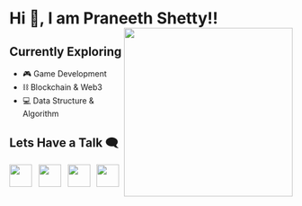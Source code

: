 
# Hi 👋, I am **Praneeth Shetty**!! <img align='right' height=300 src='https://media.giphy.com/media/l0HlNaQ6gWfllcjDO/giphy.gif'>

## Currently Exploring
- 🎮 Game Development
- ⛓️ Blockchain & Web3
- 💻 Data Structure & Algorithm

<!-- ## Love Playing Games?? Try some of my games 👇 (No Installation Required, Directly Play on any Device)

#### - Panchtatva<br>
Basic 2D Platformer game with 2 levels and 2 boses created using Godot <br><br>
[<img height='250' src="https://user-images.githubusercontent.com/64432063/156187115-cd0a0446-902a-4586-ba96-48fd7ddac0fa.png">](https://ganimtron.itch.io/panchatatva)

#### - Rapid_Roll_Clone<br>
Clone of the Classic Rapid Roll Game made using p5.js <br><br>
[<img height='400' src="https://user-images.githubusercontent.com/64432063/156349296-4601cf8e-f089-4cb9-86a5-5a9ea7bb7287.png">](https://ganimtron-10.github.io/Rapid_Roll_Clone/)

#### - SurviveThis<br>
Infinite Survival 2D platformer game created using Godot <br><br>
[<img height='250' src="https://user-images.githubusercontent.com/64432063/156187930-06034346-f5d2-4e03-93f6-b56359260dad.png">](https://ganimtron.itch.io/survivethis) -->


## Lets Have a Talk 🗨️

<a href='mailto:praneethshetty10@gmail.com'><img src='https://simpleicons.org/icons/gmail.svg' height='40'></a>
&nbsp;
[<img height='40' src='https://simpleicons.org/icons/linkedin.svg'>](https://www.linkedin.com/in/praneeth-shetty-6b0892202/)
&nbsp;
[<img height='40' src='https://simpleicons.org/icons/twitter.svg'>](https://twitter.com/ganimtron_10)
&nbsp;
[<img height='40' src='https://simpleicons.org/icons/youtube.svg'>](https://www.youtube.com/channel/UCqmjz897ENq1ySddSkvtUNg)
&nbsp;

<!--
<br>

<p><img align="left" src="https://github-readme-stats.vercel.app/api/top-langs?username=ganimtron-10&show_icons=true&theme=dark&locale=en&layout=compact" alt="ganimtron-10" /></p>

<p>&nbsp;<img align="center" src="https://github-readme-stats.vercel.app/api?username=ganimtron-10&show_icons=true&theme=dark&locale=en" alt="ganimtron-10" /></p>

<p><img align="center" src="https://github-readme-streak-stats.herokuapp.com/?user=ganimtron-10&theme=dark" alt="ganimtron-10" /></p>
-->
